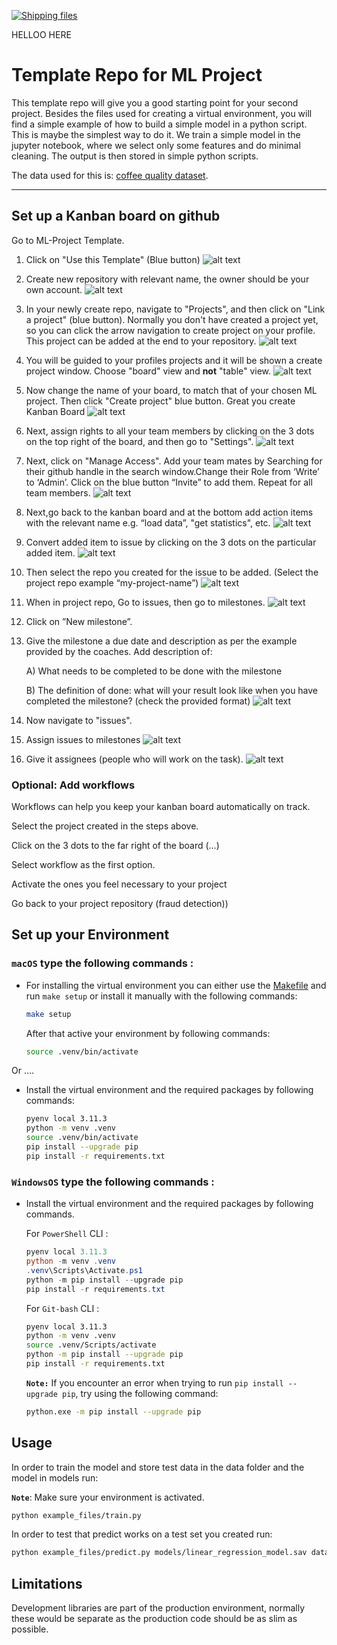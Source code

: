 [![Shipping files](https://github.com/neuefische/ds-ml-project-template/actions/workflows/workflow-02.yml/badge.svg?branch=main&event=workflow_dispatch)](https://github.com/neuefische/ds-ml-project-template/actions/workflows/workflow-02.yml)

HELLOO HERE


# Template Repo for ML Project

This template repo will give you a good starting point for your second project. Besides the files used for creating a virtual environment, you will find a simple example of how to build a simple model in a python script. This is maybe the simplest way to do it. We train a simple model in the jupyter notebook, where we select only some features and do minimal cleaning. The output is then stored in simple python scripts.

The data used for this is: [coffee quality dataset](https://github.com/jldbc/coffee-quality-database).

---

## Set up a Kanban board on github

Go to ML-Project Template.

1. Click on "Use this Template" (Blue button)
![alt text](./images/step_1a_new.png)

1. Create new repository with relevant name, the owner should be your own account. 
![alt text](./images/step_2_new.png)

1. In your newly create repo, navigate to "Projects", and then click on "Link a project" (blue button). Normally you don't have created a project yet, so you can click the arrow navigation to create project on your profile. This project can be added at the end to your repository.
![alt text](./images/add_project_new.png)


4.  You will be guided to your profiles projects and it will be shown a create project window. Choose "board" view and **not** "table" view.
 ![alt text](./images/choose_board.png)
5. Now change the name of your board, to match that of your chosen ML project. Then click "Create project" blue button. Great you create Kanban Board
![alt text](./images/create_project_new.png)

6. Next, assign rights to all your team members by clicking on the 3 dots on the top right of the board, and then go to "Settings".
![alt text](./images/kanban_settings.png)


7. Next, click on "Manage Access". Add your team mates by Searching for their github handle in the search window.Change their Role from ‘Write’ to ‘Admin’. Click on the blue button “Invite” to add them. Repeat for all team members.
![alt text](./images/team_access_new.png
)

8. Next,go back to the kanban board and at the bottom  add action items with the relevant name e.g. “load data”, "get statistics", etc.
![alt text](./images/load_data_item.png
)


9. Convert added item to issue by clicking on the 3 dots on the particular added item.
![alt text](./images/convert_to_issue.png
)

10. Then select the repo you created  for the issue to be added. (Select the project repo example “my-project-name”)
![alt text](./images/select_repo.png
)

11. When in project repo, Go to issues, then go to milestones. 
![alt text](./images/to_milestones.png
)

12. Click on ”New milestone”.

13. Give the milestone a due date and description as per the example provided by the coaches. Add description of: 

    A) What needs to be completed to be done with the milestone

    B) The definition of done: what will your result look like when you have completed the milestone? (check the provided format)
![alt text](./images/new_milestone.png)

14. Now navigate to "issues".

15. Assign issues to milestones 
![alt text](./images/milestone_to_issue_new.png)

16. Give it assignees (people who will work on the task). 
![alt text](./images/milestone_to_someone.png)

### Optional: Add workflows

Workflows can help you keep your kanban board automatically on track. 

Select the project created in the steps above.  

Click on the 3 dots to the far right of the board (...)

Select workflow as the first option. 

Activate the ones you feel necessary to your project

Go back to your project repository (fraud detection))

## Set up your Environment



### **`macOS`** type the following commands : 

- For installing the virtual environment you can either use the [Makefile](Makefile) and run `make setup` or install it manually with the following commands:

     ```BASH
    make setup
    ```
    After that active your environment by following commands:
    ```BASH
    source .venv/bin/activate
    ```
Or ....
- Install the virtual environment and the required packages by following commands:

    ```BASH
    pyenv local 3.11.3
    python -m venv .venv
    source .venv/bin/activate
    pip install --upgrade pip
    pip install -r requirements.txt
    ```
    
### **`WindowsOS`** type the following commands :

- Install the virtual environment and the required packages by following commands.

   For `PowerShell` CLI :

    ```PowerShell
    pyenv local 3.11.3
    python -m venv .venv
    .venv\Scripts\Activate.ps1
    python -m pip install --upgrade pip
    pip install -r requirements.txt
    ```

    For `Git-bash` CLI :
  
    ```BASH
    pyenv local 3.11.3
    python -m venv .venv
    source .venv/Scripts/activate
    python -m pip install --upgrade pip
    pip install -r requirements.txt
    ```

    **`Note:`**
    If you encounter an error when trying to run `pip install --upgrade pip`, try using the following command:
    ```Bash
    python.exe -m pip install --upgrade pip
    ```


   
## Usage

In order to train the model and store test data in the data folder and the model in models run:

**`Note`**: Make sure your environment is activated.

```bash
python example_files/train.py  
```

In order to test that predict works on a test set you created run:

```bash
python example_files/predict.py models/linear_regression_model.sav data/X_test.csv data/y_test.csv
```

## Limitations

Development libraries are part of the production environment, normally these would be separate as the production code should be as slim as possible.


